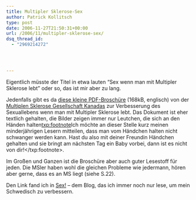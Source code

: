 ```yaml
---
title: Multipler Sklerose-Sex
author: Patrick Kollitsch
type: post
date: 2006-11-27T21:50:31+00:00
url: /2006/11/multipler-sklerose-sex/
dsq_thread_id:
  - "2969214272"




---
```

Eigentlich m&uuml;sste der Titel in etwa lauten &#8220;Sex wenn man mit Multipler Sklerose lebt&#8221; oder so, das ist mir aber zu lang. 

Jedenfalls gibt es da [diese kleine PDF-Brosch&uuml;re][1] (168kB, englisch) von der [Multiplen Sklerose Gesellschaft Kanadas][2] zur Verbesserung des Sexuallebens wenn man mit Multipler Sklerose lebt. Das Dokument ist eher textlich gehalten, die Bilder zeigen immer nur Leutchen, die sich an den H&auml;nden halten<txp:footnote>Ich m&ouml;chte an dieser Stelle kurz meinen minderj&auml;hrigen Lesern mitteilen, dass man vom H&auml;ndchen halten nicht schwanger werden kann. Hast du also mit deiner Freundin H&auml;ndchen gehalten und sie bringt am n&auml;chsten Tag ein Baby vorbei, dann ist es nicht von dir!</txp:footnote>.

Im Gro&szlig;en und Ganzen ist die Brosch&uuml;re aber auch guter Lesestoff f&uuml;r jeden. Die MSler haben wohl die gleichen Probleme wie jedermann, h&ouml;ren aber gerne, dass es an MS liegt (siehe S.22). 

Den Link fand ich in [Sex!][3] &#8211; dem Blog, das ich immer noch nur lese, um mein Schwedisch zu verbessern.

 [1]: http://www.mssociety.ca/en/pdf/SexualityENG2001.pdf
 [2]: http://www.mssociety.ca/en/default.htm
 [3]: http://sexornot.blogspot.com/2006/10/sex-och-ms.html